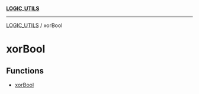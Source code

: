 [**LOGIC_UTILS**](../README.md)

***

[LOGIC_UTILS](../README.md) / xorBool

# xorBool

## Functions

- [xorBool](functions/xorBool.md)
